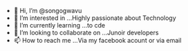 - 👋 Hi, I’m @songogwavu
- 👀 I’m interested in ...Highly passionate about Technology 
- 🌱 I’m currently learning ...to cde
- 💞️ I’m looking to collaborate on ...Junoir developers
- 📫 How to reach me ...Via my facebook acount or via email

<!---
songogwavu/songogwavu is a ✨ special ✨ repository because its `README.md` (this file) appears on your GitHub profile.
You can click the Preview link to take a look at your changes.
--->
